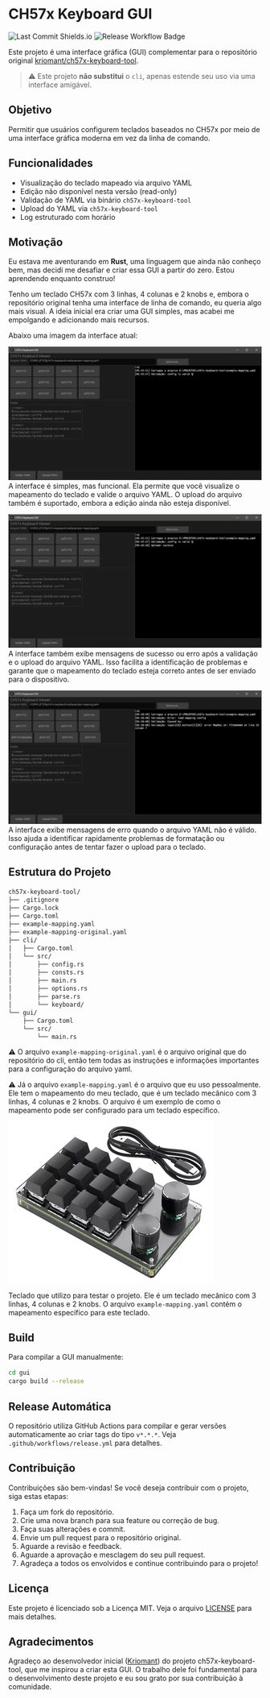 # CH57x Keyboard GUI

![Last Commit Shields.io](https://img.shields.io/github/last-commit/kriomant/ch57x-keyboard-tool?style=for-the-badge) ![Release Workflow Badge](https://github.com/kriomant/ch57x-keyboard-tool/actions/workflows/release.yml/badge.svg)


Este projeto é uma interface gráfica (GUI) complementar para o repositório original [kriomant/ch57x-keyboard-tool](https://github.com/kriomant/ch57x-keyboard-tool).

> ⚠️ Este projeto **não substitui** o `cli`, apenas estende seu uso via uma interface amigável.

## Objetivo
Permitir que usuários configurem teclados baseados no CH57x por meio de uma interface gráfica moderna em vez da linha de comando.

## Funcionalidades
- Visualização do teclado mapeado via arquivo YAML
- Edição não disponível nesta versão (read-only)
- Validação de YAML via binário `ch57x-keyboard-tool`
- Upload do YAML via `ch57x-keyboard-tool`
- Log estruturado com horário

## Motivação
Eu estava me aventurando em **Rust**, uma linguagem que ainda não conheço bem, mas decidi me desafiar e criar essa GUI a partir do zero. Estou aprendendo enquanto construo!

Tenho um teclado CH57x com 3 linhas, 4 colunas e 2 knobs e, embora o repositório original tenha uma interface de linha de comando, eu queria algo mais visual. A ideia inicial era criar uma GUI simples, mas acabei me empolgando e adicionando mais recursos.

Abaixo uma imagem da interface atual:

![Interface com o validate](docs/assets/img_validate.png)
A interface é simples, mas funcional. Ela permite que você visualize o mapeamento do teclado e valide o arquivo YAML. O upload do arquivo também é suportado, embora a edição ainda não esteja disponível.

![Interface com o upload com sucesso](docs/assets/img_upload.png)
A interface também exibe mensagens de sucesso ou erro após a validação e o upload do arquivo YAML. Isso facilita a identificação de problemas e garante que o mapeamento do teclado esteja correto antes de ser enviado para o dispositivo.

![Interface com o validate com erro](docs/assets/img_validate_error.png)
A interface exibe mensagens de erro quando o arquivo YAML não é válido. Isso ajuda a identificar rapidamente problemas de formatação ou configuração antes de tentar fazer o upload para o teclado.

## Estrutura do Projeto

```text
ch57x-keyboard-tool/
├── .gitignore
├── Cargo.lock
├── Cargo.toml
├── example-mapping.yaml
├── example-mapping-original.yaml
├── cli/
│   ├── Cargo.toml
│   └── src/
│       ├── config.rs
│       ├── consts.rs
│       ├── main.rs
│       ├── options.rs
│       ├── parse.rs
│       └── keyboard/
└── gui/
    ├── Cargo.toml
    └── src/
        └── main.rs
```

⚠️ O arquivo `example-mapping-original.yaml` é o arquivo original que do repositório do cli, então tem todas as instruções e informações importantes para a configuração do arquivo yaml.

⚠️ Já o arquivo `example-mapping.yaml` é o arquivo que eu uso pessoalmente. Ele tem o mapeamento do meu teclado, que é um teclado mecânico com 3 linhas, 4 colunas e 2 knobs. O arquivo é um exemplo de como o mapeamento pode ser configurado para um teclado específico.

![Teclado CH57x](docs/assets/img_teclado.png)

Teclado que utilizo para testar o projeto. Ele é um teclado mecânico com 3 linhas, 4 colunas e 2 knobs. O arquivo `example-mapping.yaml` contém o mapeamento específico para este teclado.

## Build

Para compilar a GUI manualmente:
```bash
cd gui
cargo build --release
```

## Release Automática
O repositório utiliza GitHub Actions para compilar e gerar versões automaticamente ao criar tags do tipo `v*.*.*`. Veja `.github/workflows/release.yml` para detalhes.

## Contribuição
Contribuições são bem-vindas! Se você deseja contribuir com o projeto, siga estas etapas:
1. Faça um fork do repositório.
2. Crie uma nova branch para sua feature ou correção de bug.
3. Faça suas alterações e commit.
4. Envie um pull request para o repositório original.
5. Aguarde a revisão e feedback.
6. Aguarde a aprovação e mesclagem do seu pull request.
7. Agradeça a todos os envolvidos e continue contribuindo para o projeto!

## Licença
Este projeto é licenciado sob a Licença MIT. Veja o arquivo [LICENSE](LICENSE) para mais detalhes.

## Agradecimentos

Agradeço ao desenvolvedor inicial ([Kriomant](https://github.com/kriomant)) do projeto ch57x-keyboard-tool, que me inspirou a criar esta GUI. O trabalho dele foi fundamental para o desenvolvimento deste projeto e eu sou grato por sua contribuição à comunidade.